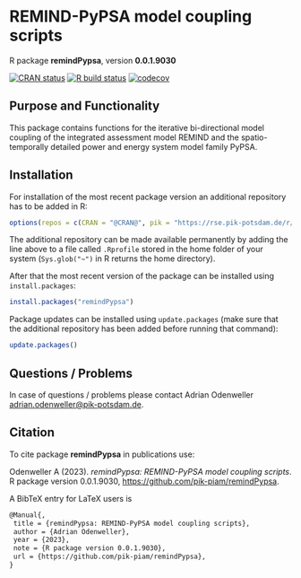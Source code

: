 # REMIND-PyPSA model coupling scripts

R package **remindPypsa**, version **0.0.1.9030**

[![CRAN status](https://www.r-pkg.org/badges/version/remindPypsa)](https://cran.r-project.org/package=remindPypsa)  [![R build status](https://github.com/pik-piam/remindPypsa/workflows/check/badge.svg)](https://github.com/pik-piam/remindPypsa/actions) [![codecov](https://codecov.io/gh/pik-piam/remindPypsa/branch/master/graph/badge.svg)](https://app.codecov.io/gh/pik-piam/remindPypsa) 

## Purpose and Functionality

This package contains functions for the iterative bi-directional model coupling of the integrated assessment model REMIND and the spatio-temporally detailed power and energy system model family PyPSA.


## Installation

For installation of the most recent package version an additional repository has to be added in R:

```r
options(repos = c(CRAN = "@CRAN@", pik = "https://rse.pik-potsdam.de/r/packages"))
```
The additional repository can be made available permanently by adding the line above to a file called `.Rprofile` stored in the home folder of your system (`Sys.glob("~")` in R returns the home directory).

After that the most recent version of the package can be installed using `install.packages`:

```r 
install.packages("remindPypsa")
```

Package updates can be installed using `update.packages` (make sure that the additional repository has been added before running that command):

```r 
update.packages()
```

## Questions / Problems

In case of questions / problems please contact Adrian Odenweller <adrian.odenweller@pik-potsdam.de>.

## Citation

To cite package **remindPypsa** in publications use:

Odenweller A (2023). _remindPypsa: REMIND-PyPSA model coupling scripts_. R package version 0.0.1.9030, <https://github.com/pik-piam/remindPypsa>.

A BibTeX entry for LaTeX users is

 ```latex
@Manual{,
  title = {remindPypsa: REMIND-PyPSA model coupling scripts},
  author = {Adrian Odenweller},
  year = {2023},
  note = {R package version 0.0.1.9030},
  url = {https://github.com/pik-piam/remindPypsa},
}
```
